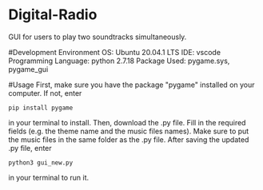 # Digital-Radio
GUI for users to play two soundtracks simultaneously.

#Development Environment
OS: Ubuntu 20.04.1 LTS
IDE: vscode
Programming Language: python 2.7.18
Package Used: pygame.sys, pygame_gui

#Usage
First, make sure you have the package "pygame" installed on your computer.
If not, enter 
```t
pip install pygame
``` 
in your terminal to install.
Then, download the .py file. Fill in the required fields (e.g. the theme name and the music files names).
Make sure to put the music files in the same folder as the .py file.
After saving the updated .py file, enter 
```t
python3 gui_new.py
```
in your terminal to run it.
